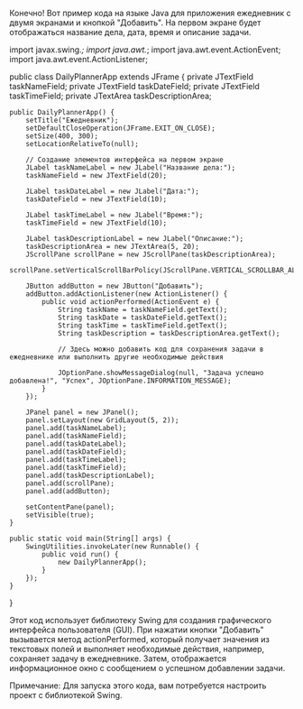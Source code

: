 
Конечно! Вот пример кода на языке Java для приложения ежедневник с двумя экранами и кнопкой "Добавить". На первом экране будет отображаться название дела, дата, время и описание задачи.

import javax.swing.*;
import java.awt.*;
import java.awt.event.ActionEvent;
import java.awt.event.ActionListener;

public class DailyPlannerApp extends JFrame {
    private JTextField taskNameField;
    private JTextField taskDateField;
    private JTextField taskTimeField;
    private JTextArea taskDescriptionArea;

    public DailyPlannerApp() {
        setTitle("Ежедневник");
        setDefaultCloseOperation(JFrame.EXIT_ON_CLOSE);
        setSize(400, 300);
        setLocationRelativeTo(null);

        // Создание элементов интерфейса на первом экране
        JLabel taskNameLabel = new JLabel("Название дела:");
        taskNameField = new JTextField(20);

        JLabel taskDateLabel = new JLabel("Дата:");
        taskDateField = new JTextField(10);

        JLabel taskTimeLabel = new JLabel("Время:");
        taskTimeField = new JTextField(10);

        JLabel taskDescriptionLabel = new JLabel("Описание:");
        taskDescriptionArea = new JTextArea(5, 20);
        JScrollPane scrollPane = new JScrollPane(taskDescriptionArea);
        scrollPane.setVerticalScrollBarPolicy(JScrollPane.VERTICAL_SCROLLBAR_ALWAYS);

        JButton addButton = new JButton("Добавить");
        addButton.addActionListener(new ActionListener() {
            public void actionPerformed(ActionEvent e) {
                String taskName = taskNameField.getText();
                String taskDate = taskDateField.getText();
                String taskTime = taskTimeField.getText();
                String taskDescription = taskDescriptionArea.getText();

                // Здесь можно добавить код для сохранения задачи в ежедневнике или выполнить другие необходимые действия

                JOptionPane.showMessageDialog(null, "Задача успешно добавлена!", "Успех", JOptionPane.INFORMATION_MESSAGE);
            }
        });

        JPanel panel = new JPanel();
        panel.setLayout(new GridLayout(5, 2));
        panel.add(taskNameLabel);
        panel.add(taskNameField);
        panel.add(taskDateLabel);
        panel.add(taskDateField);
        panel.add(taskTimeLabel);
        panel.add(taskTimeField);
        panel.add(taskDescriptionLabel);
        panel.add(scrollPane);
        panel.add(addButton);

        setContentPane(panel);
        setVisible(true);
    }

    public static void main(String[] args) {
        SwingUtilities.invokeLater(new Runnable() {
            public void run() {
                new DailyPlannerApp();
            }
        });
    }
}


Этот код использует библиотеку Swing для создания графического интерфейса пользователя (GUI). При нажатии кнопки "Добавить" вызывается метод actionPerformed, который получает значения из текстовых полей и выполняет необходимые действия, например, сохраняет задачу в ежедневнике. Затем, отображается информационное окно с сообщением о успешном добавлении задачи.

Примечание: Для запуска этого кода, вам потребуется настроить проект с библиотекой Swing.

